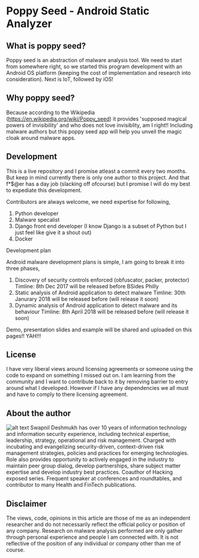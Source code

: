 # Poppy Seed - Android Static Analyzer


What is poppy seed?
-----------
Poppy seed is an abstraction of malware analysis tool. We need to start from somewhere right, so we started this program development with an Android OS platform (keeping the cost of implementation and research into consideration). Next is IoT, followed by iOS!

Why poppy seed?
-----------
Because according to the Wikipedia (https://en.wikipedia.org/wiki/Poppy_seed) it provides 'supposed magical powers of invisibility' and who does not love invisiblity, am I right!! Including malware authors but this poppy seed app will help you unveil the magic cloak around malware apps. 

Development
-----------

This is a live repository and I promise atleast a commit every two months. But keep in mind currently there is only one author to this project. And that f*$@er has a day job (slacking off ofcourse) but I promise I will do my best to expediate this development. 

Contributors are always welcome, we need expertise for following, 
1. Python developer
2. Malware specalist 
3. Django front end developer (I know Django is a subset of Python but I just feel like give it a shout out)
4. Docker 

Development plan 

Android malware development plans is simple, I am going to break it into three phases,
1. Discovery of security controls enforced (obfuscator, packer, protector)
    Timline: 8th Dec 2017 will be released before BSides Philly
2. Static analysis of Android application to detect malware 
    Timline: 30th Janurary 2018 will be released before (will release it soon)
3. Dynamic analysis of Android application to detect malware and its behaviour 
    Timline: 8th April 2018 will be released before (will release it soon)

Demo, presentation slides and example will be shared and uploaded on this pages!! YAH!!!

License
-----------
I have very liberal views around licensing agreements or someone using the code to expand on something I missed out on. I am learning from the community and I want to contribute back to it by removing barrier to entry around what I developed. However if I have any dependencies we all must and have to comply to there licensing agreement. 

About the author
-----------
![alt text](http://swapnil.me/assets/img/swapnil.jpg)
Swapnil Deshmukh has over 10 years of information technology and information security experience, including technical expertise, leadership, strategy, operational and risk management. Charged with incubating and evangelizing security-driven, context-driven risk management strategies, policies and practices for emerging technologies. Role also provides opportunity to actively engaged in the industry to maintain peer group dialog, develop partnerships, share subject matter expertise and develop industry best practices. Coauthor of Hacking exposed series. Frequent speaker at conferences and roundtables, and contributor to many Health and FinTech publications.

Disclaimer
-----------
The views, code, opinions in this article are those of me as an independent researcher and do not necessarily reflect the official policy or position of any company. Research on malware analysis performed are only gather through personal experience and people I am connected with. It is not reflective of the position of any individual or company other than me of course.
